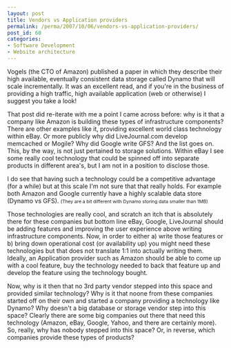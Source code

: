 ```yaml
---
layout: post
title: Vendors vs Application providers
permalink: /perma/2007/10/06/vendors-vs-application-providers/
post_id: 60
categories: 
- Software Development
- Website architecture
---
```


Vogels (the CTO of Amazon) published a paper in which they describe their high available, eventually consistent data storage called Dynamo that will scale incrementally. It was an excellent read, and if you're in the business of providing a high traffic, high available application (web or otherwise) I suggest you take a look!

That post did re-iterate with me a point I came across before: why is it that a company like Amazon is building these types of infrastructure components? There are other examples like it, providing excellent world class technology within eBay. Or more publicly why did LiveJournal.com develop memcached or Mogile? Why did Google write GFS? And the list goes on. This, by the way, is not just pertained to storage solutions. Within eBay I see some really cool technology that could be spinned off into separate products in different area's, but I am not in a position to disclose those.

I do see that having such a technology could be a competitive advantage (for a while) but at this scale I'm not sure that that really holds. For example both Amazon and Google currently have a highly scalable data store (Dynamo vs GFS). <span style="font-size:8pt;">(They are a bit different with Dynamo storing data smaller than 1MB)</span>

Those technologies are really cool, and scratch an itch that is absolutely there for these companies but bottom line eBay, Google, LiveJournal should be adding features and improving the user experience above writing infrastructure components. Now, in order to either a) write those features or b) bring down operational cost (or availability up) you might need these technologies but that does not translate 1:1 into actually writing them. Ideally, an Application provider such as Amazon should be able to come up with a cool feature, buy the technology needed to back that feature up and develop the feature using the technology bought.

Now, why is it then that no 3rd party vendor stepped into this space and provided similar technology? Why is it that noone from these companies started off on their own and started a company providing a technology like Dynamo? Why doesn't a big database or storage vendor step into this space? Clearly there are some big companies out there that need this technology (Amazon, eBay, Google, Yahoo, and there are certainly more). So, really, why has nobody stepped into this space? Or, in reverse, which companies provide these types of products?
